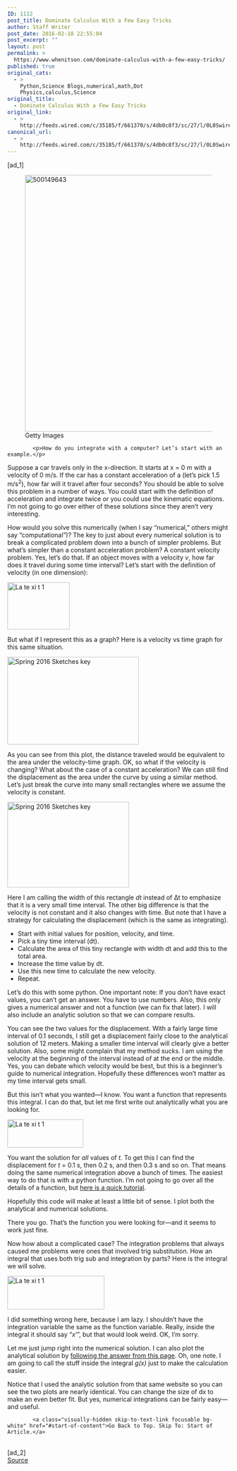 ```yaml
---
ID: 1112
post_title: Dominate Calculus With a Few Easy Tricks
author: Staff Writer
post_date: 2016-02-18 22:55:04
post_excerpt: ""
layout: post
permalink: >
  https://www.whenitson.com/dominate-calculus-with-a-few-easy-tricks/
published: true
original_cats:
  - >
    Python,Science Blogs,numerical,math,Dot
    Physics,calculus,Science
original_title:
  - Dominate Calculus With a Few Easy Tricks
original_link:
  - >
    http://feeds.wired.com/c/35185/f/661370/s/4db0c8f3/sc/27/l/0L0Swired0N0C20A160C0A20Cdominate0Ecalculus0Ewith0Ea0Efew0Eeasy0Etricks0C/story01.htm
canonical_url:
  - >
    http://feeds.wired.com/c/35185/f/661370/s/4db0c8f3/sc/27/l/0L0Swired0N0C20A160C0A20Cdominate0Ecalculus0Ewith0Ea0Efew0Eeasy0Etricks0C/story01.htm
---
```

 [ad_1]
<br><div id=""><div id="small-art" data-share="">
				<figure attachment_1975773="" class="carve wp-caption square alignnone  relative" data-js=""><a href="http://www.wired.com/wp-content/uploads/2016/02/numerical-integration-computer-integrals-500149643.jpg"><img class="size-default-top-art wp-image-1975773" data-pin-description="Dominate Calculus With a Few Easy Tricks" src="http://www.whenitson.com/wp-content/uploads/2016/02/Dominate-Calculus-With-a-Few-Easy-Tricks.jpg" alt="500149643" width="582" height="582"/></a><figcaption class="wp-caption-text link-underline"><span class="credit link-underline-sm"><span aria-hidden="true" class="ui ui-illo inline-block ui-credit relative opacity-5 marg-r-micro"/> Getty Images</span></figcaption></figure></div>

			<p>How do you integrate with a computer? Let’s start with an example.</p>
<p>Suppose a car travels only in the x-direction. It starts at x = 0 m with a velocity of 0 m/s. If the car has a constant acceleration of a (let’s pick 1.5 m/s<sup>2</sup>), how far will it travel after four seconds? You should be able to solve this problem in a number of ways. You could start with the definition of acceleration and integrate twice or you could use the kinematic equations. I’m not going to go over either of these solutions since they aren’t very interesting.</p>
<p>How would you solve this numerically (when I say “numerical,” others might say “computational”)? The key to just about every numerical solution is to break a complicated problem down into a bunch of simpler problems. But what’s simpler than a constant acceleration problem? A constant velocity problem. Yes, let’s do that. If an object moves with a velocity <em>v</em>, how far does it travel during some time interval? Let’s start with the definition of velocity (in one dimension):</p>
<p><img class="aligncenter" src="http://www.whenitson.com/wp-content/uploads/2016/02/1455836104_614_Dominate-Calculus-With-a-Few-Easy-Tricks.jpg" alt="La te xi t 1" width="141" height="107"/></p>
<p>But what if I represent this as a graph? Here is a velocity vs time graph for this same situation.</p>
<p><img class="aligncenter" src="http://www.whenitson.com/wp-content/uploads/2016/02/1455836104_985_Dominate-Calculus-With-a-Few-Easy-Tricks.jpg" alt="Spring 2016 Sketches key" width="298" height="199"/></p>
<p>As you can see from this plot, the distance traveled would be equivalent to the area under the velocity-time graph. OK, so what if the velocity is changing? What about the case of a constant acceleration? We can still find the displacement as the area under the curve by using a similar method. Let’s just break the curve into many small rectangles where we assume the velocity is constant.</p>
<p><img class="aligncenter" src="http://www.whenitson.com/wp-content/uploads/2016/02/1455836104_874_Dominate-Calculus-With-a-Few-Easy-Tricks.jpg" alt="Spring 2016 Sketches key" width="276" height="194"/></p>
<p>Here I am calling the width of this rectangle <em>dt</em> instead of Δt to emphasize that it is a very small time interval. The other big difference is that the velocity is not constant and it also changes with time. But note that I have a strategy for calculating the displacement (which is the same as integrating).</p>
<ul><li>Start with initial values for position, velocity, and time.</li>
<li>Pick a tiny time interval (dt).</li>
<li>Calculate the area of this tiny rectangle with width dt and add this to the total area.</li>
<li>Increase the time value by dt.</li>
<li>Use this new time to calculate the new velocity.</li>
<li>Repeat.</li>
</ul><p>Let’s do this with some python. One important note: If you don’t have exact values, you can’t get an answer. You have to use numbers. Also, this only gives a numerical answer and not a function (we can fix that later). I will also include an analytic solution so that we can compare results.</p>

<p>You can see the two values for the displacement. With a fairly large time interval of 0.1 seconds, I still get a displacement fairly close to the analytical solution of 12 meters. Making a smaller time interval will clearly give a better solution. Also, some might complain that my method sucks. I am using the velocity at the beginning of the interval instead of at the end or the middle. Yes, you can debate which velocity would be best, but this is a beginner’s guide to numerical integration. Hopefully these differences won’t matter as my time interval gets small.</p>
<p>But this isn’t what you wanted—I know. You want a function that represents this integral. I can do that, but let me first write out analytically what you are looking for.</p>
<p><img class="aligncenter" src="http://www.whenitson.com/wp-content/uploads/2016/02/1455836104_45_Dominate-Calculus-With-a-Few-Easy-Tricks.jpg" alt="La te xi t 1" width="172" height="64"/></p>
<p>You want the solution for <i>all</i> values of <em>t</em>. To get this I can find the displacement for <em>t</em> = 0.1 s, then 0.2 s, and then 0.3 s and so on. That means doing the same numerical integration above a bunch of times. The easiest way to do that is with a python function. I’m not going to go over all the details of a function, but <a href="https://phys221.wordpress.com/2015/03/09/glowscript-tutorial-6-functions/">here is a quick tutorial</a>.</p>
<p>Hopefully this code will make at least a little bit of sense. I plot both the analytical and numerical solutions.</p>

<p>There you go. That’s the function you were looking for—and it seems to work just fine.</p>
<p>Now how about a complicated case? The integration problems that always caused me problems were ones that involved trig substitution. How an integral that uses both trig sub and integration by parts? Here is the integral we will solve.</p>
<p><img class="aligncenter" src="http://www.whenitson.com/wp-content/uploads/2016/02/1455836104_963_Dominate-Calculus-With-a-Few-Easy-Tricks.jpg" alt="La te xi t 1" width="220" height="76"/></p>
<p>I did something wrong here, because I am lazy. I shouldn’t have the integration variable the same as the function variable. Really, inside the integral it should say “<em>x</em>‘”, but that would look weird. OK, I’m sorry.</p>
<p>Let me just jump right into the numerical solution. I can also plot the analytical solution by <a href="http://tutorial.math.lamar.edu/Classes/CalcII/TrigSubstitutions.aspx">following the answer from this page</a>. Oh, one note. I am going to call the stuff inside the integral <em>g(x)</em> just to make the calculation easier.</p>

<p>Notice that I used the analytic solution from that same website so you can see the two plots are nearly identical. You can change the size of dx to make an even better fit. But yes, numerical integrations can be fairly easy—and useful.</p>

			<a class="visually-hidden skip-to-text-link focusable bg-white" href="#start-of-content">Go Back to Top. Skip To: Start of Article.</a>

			
</div>
<br>[ad_2]
<br><a href="http://feeds.wired.com/c/35185/f/661370/s/4db0c8f3/sc/27/l/0L0Swired0N0C20A160C0A20Cdominate0Ecalculus0Ewith0Ea0Efew0Eeasy0Etricks0C/story01.htm">Source </a>
